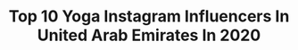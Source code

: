 ---
title: Top 10 Yoga Instagram Influencers In United Arab Emirates In 2020
description: >-
  Find top yoga Instagram influencers in United Arab Emirates in 2020. Most popular hashtags: #yoga #yogainspiration #mydubai #yogaeverydamnday.
platform: Instagram
profiles:
  - username: "medinamaste"
    fullname: >-
      Sarah Medina | Yoga Teacher
    location: "United Arab Emirates"
    followers: 30889
    engagement: 226
    commentsToLikes: 0.104584
    avatar: "https://scontent-atl3-1.cdninstagram.com/v/t51.2885-19/s320x320/65471474_597565194067873_4649229650411651072_n.jpg?_nc_ht=scontent-atl3-1.cdninstagram.com&_nc_ohc=vxdZ7hHMNegAX-meqrK&oh=39726ac99876387300bbf66e867dfe4a&oe=5EB8FBC4"
    verified: false
    hashtags: "#representreality, #heart, #covid19, #ashtanga"
  - username: "julie_wets"
    fullname: >-
      𝕁 𝕌 𝕃 𝕀 𝔼  𝕎 𝔼 𝕋 𝕊
    location: "United Arab Emirates"
    followers: 9804
    engagement: 841
    commentsToLikes: 0.043168
    avatar: "https://scontent-ams4-1.cdninstagram.com/v/t51.2885-19/s320x320/47693530_1988827681152997_935496937094774784_n.jpg?_nc_ht=scontent-ams4-1.cdninstagram.com&_nc_ohc=Dz6CMhjcDg4AX9wlISb&oh=b40a418b0e8cf2779a8229188884fef1&oe=5EBCCC7D"
    verified: false
    hashtags: "#selfempowerment, #voyage, #white, #mosque"
  - username: "yoga_miss_tee"
    fullname: >-
      YOGA ThetaHealing DUBAI
    location: "United Arab Emirates"
    followers: 38066
    engagement: 177
    commentsToLikes: 0.197130
    avatar: "https://scontent-ams4-1.cdninstagram.com/v/t51.2885-19/s320x320/83695387_217483409648753_1496655429592154112_n.jpg?_nc_ht=scontent-ams4-1.cdninstagram.com&_nc_ohc=0P66hI8zwTwAX8cuwSk&oh=4b8128309d079c859fca04ee36eacb1c&oe=5EBC85BA"
    verified: false
    hashtags: "#yogaclothes, #igyogachallanges, #pamperspure, #notyogaperfect"
  - username: "thedashingfrenchie"
    fullname: >-
      🌀 𝐃𝐀𝐒𝐇 🌀 𝐅𝐑𝐄𝐍𝐂𝐇𝐈𝐄🌀
    location: "United Arab Emirates"
    followers: 14532
    engagement: 859
    commentsToLikes: 0.100959
    avatar: "https://scontent-lhr8-1.cdninstagram.com/v/t51.2885-19/s320x320/54800839_541548476371397_8368666612873560064_n.jpg?_nc_ht=scontent-lhr8-1.cdninstagram.com&_nc_ohc=lQaRwiZafmwAX8ns8HJ&oh=e7ac42aadc2ece3a75a9f4be38206b19&oe=5EBAAF7E"
    verified: false
    hashtags: "#quarantine, #frenchiepost, #frenchiecrew, #goodboi"
  - username: "avinashk996"
    fullname: >-
      Avinash Kumar
    location: "United Arab Emirates"
    followers: 6979
    engagement: 636
    commentsToLikes: 0.048586
    avatar: "https://scontent-lhr8-1.cdninstagram.com/v/t51.2885-19/925929_727138080721174_298589890_a.jpg?_nc_ht=scontent-lhr8-1.cdninstagram.com&_nc_ohc=Ni3H-3VdHdIAX-QQRsS&oh=5ab7ce6c96089e8a783938969715e071&oe=5EBCF749"
    verified: false
    hashtags: "#yogainspiration, #yogalife, #workoutmotivation, #wisdom"
  - username: "sar_white"
    fullname: >-
      Sarah White
    location: "United Arab Emirates"
    followers: 41293
    engagement: 170
    commentsToLikes: 0.046316
    avatar: "https://scontent-lhr8-1.cdninstagram.com/v/t51.2885-19/s320x320/83712005_237388790611685_1796385331570802688_n.jpg?_nc_ht=scontent-lhr8-1.cdninstagram.com&_nc_ohc=8E00w3O8D-cAX8NdKsR&oh=66602c86962197cf54f06a3b2d46fa67&oe=5EBAEEC8"
    verified: false
    hashtags: "#yogavibes, #fitchicks, #fitness, #vulnerability"
  - username: "iameva1"
    fullname: >-
      Eva Verbova
    location: "United Arab Emirates"
    followers: 16007
    engagement: 250
    commentsToLikes: 0.051211
    avatar: "https://scontent-lhr8-1.cdninstagram.com/v/t51.2885-19/s320x320/92219007_897768064019543_205679571419267072_n.jpg?_nc_ht=scontent-lhr8-1.cdninstagram.com&_nc_ohc=j_9qDejr5h8AX-U1PFA&oh=e510b7acae2ca8ea838355a3b69a1163&oe=5EB91AEA"
    verified: false
    hashtags: "#travelphotography, #gymmotivation, #stretching, #summer"
  - username: "tinabock"
    fullname: >-
      Tina Bock
    location: "United Arab Emirates"
    followers: 45019
    engagement: 117
    commentsToLikes: 0.040961
    avatar: "https://scontent-amt2-1.cdninstagram.com/v/t51.2885-19/s320x320/83949416_196945988062119_1128166404034396160_n.jpg?_nc_ht=scontent-amt2-1.cdninstagram.com&_nc_ohc=cSUJAcf20b4AX8vM2eE&oh=d2a1de3e11d912dfa7460ddc8b22a18a&oe=5EB2CA84"
    verified: false
    hashtags: "#yogaretreat, #letsdoashtanga, #learnyogaonline, #baddhahastasirsasana"
  - username: "sil_such"
    fullname: >-
      Sil
    location: "United Arab Emirates"
    followers: 6947
    engagement: 599
    commentsToLikes: 0.108479
    avatar: "https://scontent-lhr8-1.cdninstagram.com/v/t51.2885-19/s320x320/91108749_221101788977611_9041392640435683328_n.jpg?_nc_ht=scontent-lhr8-1.cdninstagram.com&_nc_ohc=WKIT4VyXcE0AX_Pwn-J&oh=883f9b0be4db41b92d328f2a7d7ae6dd&oe=5EBA0AB4"
    verified: false
    hashtags: "#travellers, #newyear2020, #travelcouple, #yoga"
  - username: "dr_marcfit"
    fullname: >-
      Asem Marc™
    location: "United Arab Emirates"
    followers: 5449
    engagement: 1391
    commentsToLikes: 0.038017
    avatar: "https://scontent-lhr8-1.cdninstagram.com/v/t51.2885-19/s320x320/84444180_150833979235438_5827417494138126336_n.jpg?_nc_ht=scontent-lhr8-1.cdninstagram.com&_nc_ohc=88uPM5T9LzcAX-SpqHO&oh=bf7b31a5cfc7c08dc8915b61c41260d9&oe=5EB8FA48"
    verified: false
    hashtags: "#castingbarcelona, #nike, #yoga, #szechenyibaths"
---